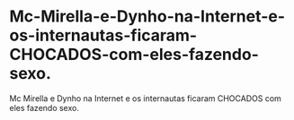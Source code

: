 # Mc-Mirella-e-Dynho-na-Internet-e-os-internautas-ficaram-CHOCADOS-com-eles-fazendo-sexo.
Mc Mirella e Dynho na Internet e os internautas ficaram CHOCADOS com eles fazendo sexo.
